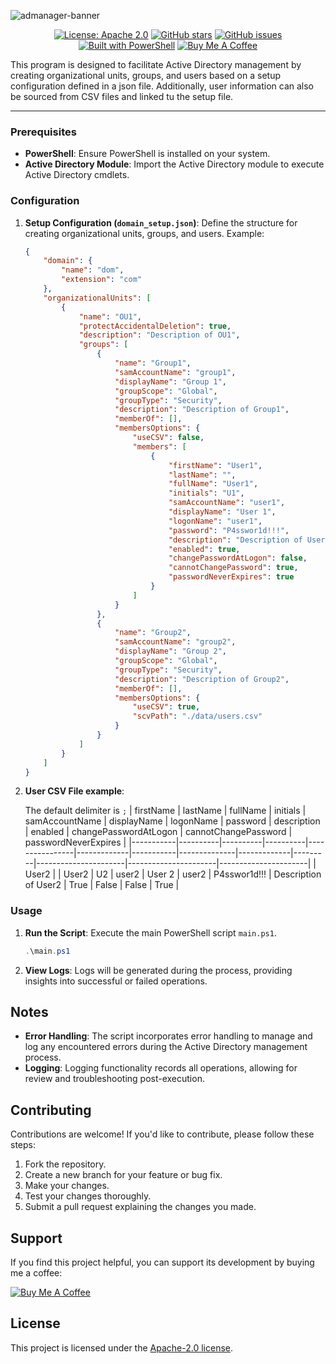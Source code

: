 ![admanager-banner](https://github.com/venis-majkofci/AdManager/assets/95318781/93bae0e4-88d0-4c18-bc90-94c9cba07d7e)

<div align="center">

<!--
[![GitHub release](https://img.shields.io/github/v/release/venis-majkofci/AdManager)](https://github.com/venis-majkofci/AdManager/releases/latest)
![Downloads](https://img.shields.io/packagist/dt/venis-majkofci/AdManager)
-->
  
[![License: Apache 2.0](https://img.shields.io/badge/License-Apache%202.0-blue.svg)](https://opensource.org/licenses/Apache-2.0)
[![GitHub stars](https://img.shields.io/github/stars/venis-majkofci/AdManager)](https://github.com/venis-majkofci/AdManager/stargazers)
[![GitHub issues](https://img.shields.io/github/issues/venis-majkofci/AdManager)](https://github.com/venis-majkofci/AdManager/issues)
[![Built with PowerShell](https://img.shields.io/badge/Built%20with-PowerShell-blue)](https://www.electronjs.org/)
[![Buy Me A Coffee](https://img.shields.io/badge/Support-Buy%20Me%20A%20Coffee-orange)](https://www.buymeacoffee.com/venis)
</div>

This program is designed to facilitate Active Directory management by creating organizational units, groups, and users based on a setup configuration defined in a json file. Additionally, user information can also be sourced from CSV files and linked tu the setup file.

---

### Prerequisites

- **PowerShell**: Ensure PowerShell is installed on your system.
- **Active Directory Module**: Import the Active Directory module to execute Active Directory cmdlets.

### Configuration

1. **Setup Configuration (`domain_setup.json`)**: Define the structure for creating organizational units, groups, and users. Example:

    ```json
    {
        "domain": {
            "name": "dom",
            "extension": "com"
        },
        "organizationalUnits": [
            {
                "name": "OU1",
                "protectAccidentalDeletion": true,
                "description": "Description of OU1",
                "groups": [
                    {
                        "name": "Group1",
                        "samAccountName": "group1",
                        "displayName": "Group 1",
                        "groupScope": "Global",
                        "groupType": "Security",
                        "description": "Description of Group1",
                        "memberOf": [],
                        "membersOptions": {
                            "useCSV": false,
                            "members": [
                                {
                                    "firstName": "User1",
                                    "lastName": "",
                                    "fullName": "User1",
                                    "initials": "U1",
                                    "samAccountName": "user1",
                                    "displayName": "User 1",
                                    "logonName": "user1",
                                    "password": "P4sswor1d!!!",
                                    "description": "Description of User1",
                                    "enabled": true,
                                    "changePasswordAtLogon": false,
                                    "cannotChangePassword": true,
                                    "passwordNeverExpires": true
                                }
                            ]
                        }
                    },
                    {
                        "name": "Group2",
                        "samAccountName": "group2",
                        "displayName": "Group 2",
                        "groupScope": "Global",
                        "groupType": "Security",
                        "description": "Description of Group2",
                        "memberOf": [],
                        "membersOptions": {
                            "useCSV": true,
                            "scvPath": "./data/users.csv"
                        }
                    }
                ]
            }
        ]
    }
    ```

2. **User CSV File example**:
   
   The default delimiter is `;` 
      | firstName | lastName | fullName | initials | samAccountName | displayName | logonName | password     | description | enabled | changePasswordAtLogon | cannotChangePassword | passwordNeverExpires |
    |-----------|----------|----------|----------|----------------|-------------|-----------|--------------|-------------|---------|----------------------|----------------------|----------------------|
    | User2     |          | User2    | U2       | user2          | User 2      | user2     | P4sswor1d!!! | Description of User2 | True    | False                | False                | True                 |

### Usage

1. **Run the Script**: Execute the main PowerShell script `main.ps1`.
   
    ```powershell
    .\main.ps1
    ```
2. **View Logs**: Logs will be generated during the process, providing insights into successful or failed operations.

## Notes

- **Error Handling**: The script incorporates error handling to manage and log any encountered errors during the Active Directory management process.
- **Logging**: Logging functionality records all operations, allowing for review and troubleshooting post-execution.


## Contributing

Contributions are welcome! If you'd like to contribute, please follow these steps:

1. Fork the repository.
2. Create a new branch for your feature or bug fix.
3. Make your changes.
4. Test your changes thoroughly.
5. Submit a pull request explaining the changes you made.

## Support

If you find this project helpful, you can support its development by buying me a coffee:

[![Buy Me A Coffee](https://www.buymeacoffee.com/assets/img/custom_images/orange_img.png)](https://www.buymeacoffee.com/venis)


## License

This project is licensed under the [Apache-2.0 license](LICENSE).
